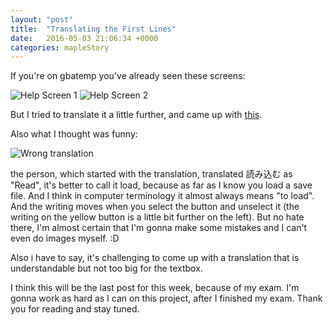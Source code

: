 ```yaml
---
layout: "post"
title:  "Translating the First Lines"
date:   2016-05-03 21:06:34 +0000
categories: mapleStory
---
```


If you're on gbatemp you've already seen these screens:

![Help Screen 1](/{{site.baseurl}}/assets/maple/translatingTheFirstLines/helpScreenTL.png)
![Help Screen 2](/{{site.baseurl}}/assets/maple/translatingTheFirstLines/helpScreenTL2.png)

But I tried to translate it a little further, and came up with [this](https://imgur.com/a/vmE5c).

Also what I thought was funny:

![Wrong translation](/{{site.baseurl}}/assets/maple/translatingTheFirstLines/s_button_load_jp.png)

the person, which started with the translation, translated 読み込む as "Read", it's better to call it load, because as far as I know you load a save file. And I think in computer terminology it almost always means "to load". And the writing moves when you select the button and unselect it (the writing on the yellow button is a little bit further on the left). But no hate there, I'm almost certain that I'm gonna make some mistakes and I can't even do images myself. :D

Also i have to say, it's challenging to come up with a translation that is understandable but not too big for the textbox.

I think this will be the last post for this week, because of my exam. I'm gonna work as hard as I can on this project, after I finished my exam.
Thank you for reading and stay tuned.